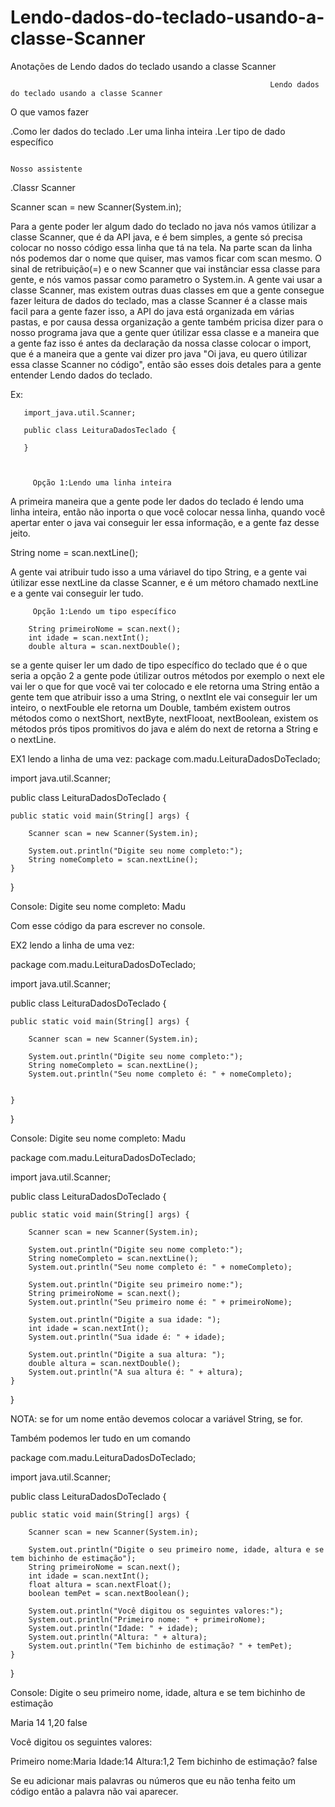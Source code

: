 # Lendo-dados-do-teclado-usando-a-classe-Scanner

Anotações de Lendo dados do teclado usando a classe Scanner

                                                              Lendo dados do teclado usando a classe Scanner

O que vamos fazer

.Como ler dados do teclado
 .Ler uma linha inteira
 .Ler tipo de dado específico

                                                                      Nosso assistente

.Classr Scanner

   Scanner scan = new Scanner(System.in);

Para a gente poder ler algum dado do teclado no java nós vamos útilizar a classe Scanner, que é da API java, e é bem simples, a gente só precisa colocar no
nosso código essa linha que tá na tela. Na parte scan da linha nós podemos dar o nome que quiser, mas vamos ficar com scan mesmo. O sinal de retribuição(=)
e o new Scanner que vai instânciar essa classe para gente, e nós vamos passar como parametro o System.in.
 A gente vai usar a classe Scanner, mas existem outras duas classes em que a gente consegue fazer leitura de dados do teclado, mas a classe Scanner é a
classe mais facil para a gente fazer isso, a API do java está organizada em várias pastas, e por causa dessa organização a gente também pricisa dizer
para o nosso programa java que a gente quer útilizar essa classe e a maneira que a gente faz isso é antes da declaração da nossa classe colocar o
import, que é a maneira que a gente vai dizer pro java "Oi java, eu quero útilizar essa classe Scanner no código", então são esses dois detales para a
gente entender Lendo dados do teclado.

Ex:

       import_java.util.Scanner;

       public class LeituraDadosTeclado {

       }



         Opção 1:Lendo uma linha inteira

A primeira maneira que a gente pode ler dados do teclado é lendo uma linha inteira, então não inporta o que você colocar nessa linha, quando você
apertar enter o java vai conseguir ler essa informação, e a gente faz desse jeito.

  String nome = scan.nextLine();

A gente vai atribuir tudo isso a uma váriavel do tipo String, e a gente vai útilizar esse nextLine da classe Scanner, e é um métoro chamado
nextLine e a gente vai conseguir ler tudo.


         Opção 1:Lendo um tipo específico

        String primeiroNome = scan.next();
        int idade = scan.nextInt();
        double altura = scan.nextDouble();

se a gente quiser ler um dado de tipo específico do teclado que é o que seria a opção 2 a gente pode útilizar outros métodos por exemplo o next
ele vai ler o que for que você vai ter colocado e ele retorna uma String então a gente tem que atribuir isso a uma String, o nextInt ele vai
conseguir ler um inteiro, o nextFouble ele retorna um Double, também existem outros métodos como o nextShort, nextByte, nextFlooat,
nextBoolean, existem os métodos prós tipos promitivos do java e além do next de retorna a String e o nextLine.

EX1 lendo a linha de uma vez:
package com.madu.LeituraDadosDoTeclado;

import java.util.Scanner;

public class LeituraDadosDoTeclado {

	public static void main(String[] args) {
		
		Scanner scan = new Scanner(System.in);
		
		System.out.println("Digite seu nome completo:");
		String nomeCompleto = scan.nextLine();
	}

}

Console:
        Digite seu nome completo:
Madu

Com esse código da para escrever no console.

EX2 lendo a linha de uma vez:

package com.madu.LeituraDadosDoTeclado;

import java.util.Scanner;

public class LeituraDadosDoTeclado {

	public static void main(String[] args) {
		
		Scanner scan = new Scanner(System.in);
		
		System.out.println("Digite seu nome completo:");
		String nomeCompleto = scan.nextLine();
		System.out.println("Seu nome completo é: " + nomeCompleto);
		
		
	}

}


Console:
        Digite seu nome completo:
Madu


package com.madu.LeituraDadosDoTeclado;

import java.util.Scanner;

public class LeituraDadosDoTeclado {

	public static void main(String[] args) {
		
		Scanner scan = new Scanner(System.in);
		
		System.out.println("Digite seu nome completo:");
		String nomeCompleto = scan.nextLine();
		System.out.println("Seu nome completo é: " + nomeCompleto);
		
		System.out.println("Digite seu primeiro nome:");
		String primeiroNome = scan.next();
		System.out.println("Seu primeiro nome é: " + primeiroNome);
		
		System.out.println("Digite a sua idade: ");
		int idade = scan.nextInt();
		System.out.println("Sua idade é: " + idade);
		
		System.out.println("Digite a sua altura: ");
		double altura = scan.nextDouble();
		System.out.println("A sua altura é: " + altura);
	}

}



NOTA: se for um nome então devemos colocar a variável String, se for.

Também podemos ler tudo en um comando


package com.madu.LeituraDadosDoTeclado;

import java.util.Scanner;

public class LeituraDadosDoTeclado {

	public static void main(String[] args) {
		
		Scanner scan = new Scanner(System.in);

		System.out.println("Digite o seu primeiro nome, idade, altura e se tem bichinho de estimação");
		String primeiroNome = scan.next();
		int idade = scan.nextInt();
		float altura = scan.nextFloat();
		boolean temPet = scan.nextBoolean();
		
		System.out.println("Você digitou os seguintes valores:");
		System.out.println("Primeiro nome: " + primeiroNome);
		System.out.println("Idade: " + idade);
		System.out.println("Altura: " + altura);
		System.out.println("Tem bichinho de estimação? " + temPet);
	}

}

Console: Digite o seu primeiro nome, idade, altura e se tem bichinho de estimação

 Maria 14 1,20 false

Você digitou os seguintes valores:

Primeiro nome:Maria
Idade:14
Altura:1,2
Tem bichinho de estimação? false

Se eu adicionar mais palavras ou números que eu não tenha feito um código então a palavra não vai aparecer.
